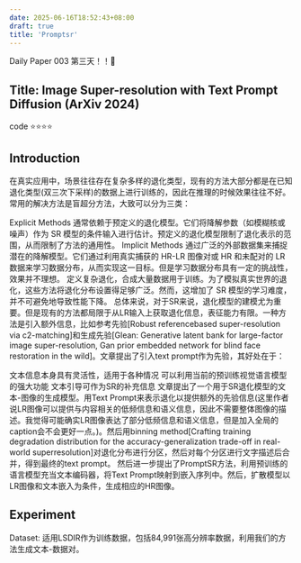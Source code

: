 ```yaml
---
date: 2025-06-16T18:52:43+08:00
draft: true
title: 'Promptsr'
---
```

Daily Paper 003
第三天！！🥳 

## Title: Image Super-resolution with Text Prompt Diffusion (ArXiv 2024)
code
⭐⭐⭐⭐
## Introduction
在真实应用中，场景往往存在复杂多样的退化类型，现有的方法大部分都是在已知退化类型(双三次下采样)的数据上进行训练的，因此在推理的时候效果往往不好。常用的解决方法是盲超分方法，大致可以分为三类：

Explicit Methods 通常依赖于预定义的退化模型。它们将降解参数（如模糊核或噪声）作为 SR 模型的条件输入进行估计。预定义的退化模型限制了退化表示的范围，从而限制了方法的通用性。
Implicit Methods 通过广泛的外部数据集来捕捉潜在的降解模型。它们通过利用真实捕获的 HR-LR 图像对或 HR 和未配对的 LR 数据来学习数据分布，从而实现这一目标。但是学习数据分布具有一定的挑战性，效果并不理想。
定义复杂退化，合成大量数据用于训练。为了模拟真实世界的退化，这些方法将退化分布设置得足够广泛。然而，这增加了 SR 模型的学习难度，并不可避免地导致性能下降。
总体来说，对于SR来说，退化模型的建模尤为重要。但是现有的方法都局限于从LR输入上获取退化信息，表征能力有限。一种方法是引入额外信息，比如参考先验[Robust referencebased super-resolution via c2-matching]和生成先验[Glean: Generative latent bank for large-factor image super-resolution, Gan prior embedded network for blind face restoration in the wild]。文章提出了引入text prompt作为先验，其好处在于：

文本信息本身具有灵活性，适用于各种情况
可以利用当前的预训练视觉语言模型的强大功能
文本引导可作为SR的补充信息
文章提出了一个用于SR退化模型的文本-图像的生成模型。用Text Prompt来表示退化以提供额外的先验信息(这里作者说LR图像可以提供与内容相关的低频信息和语义信息，因此不需要整体图像的描述。我觉得可能确实LR图像表达了部分低频信息和语义信息，但是加入全局的caption会不会更好一点。)。然后用binning method[Crafting training degradation distribution for the accuracy-generalization trade-off in real-world superresolution]对退化分布进行分区，然后对每个分区进行文字描述后合并，得到最终的text prompt。  然后进一步提出了PromptSR方法，利用预训练的语言模型充当文本编码器，将Text Prompt映射到嵌入序列中。然后，扩散模型以LR图像和文本嵌入为条件，生成相应的HR图像。 

## Experiment
Dataset: 适用LSDIR作为训练数据，包括84,991张高分辨率数据，利用我们的方法生成文本-数据对。